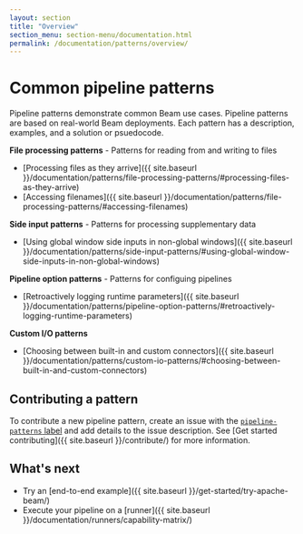 ```yaml
---
layout: section
title: "Overview"
section_menu: section-menu/documentation.html
permalink: /documentation/patterns/overview/
---
```

<!--
Licensed under the Apache License, Version 2.0 (the "License");
you may not use this file except in compliance with the License.
You may obtain a copy of the License at

http://www.apache.org/licenses/LICENSE-2.0

Unless required by applicable law or agreed to in writing, software
distributed under the License is distributed on an "AS IS" BASIS,
WITHOUT WARRANTIES OR CONDITIONS OF ANY KIND, either express or implied.
See the License for the specific language governing permissions and
limitations under the License.
-->

# Common pipeline patterns

Pipeline patterns demonstrate common Beam use cases. Pipeline patterns are based on real-world Beam deployments. Each pattern has a description, examples, and a solution or psuedocode.

**File processing patterns** - Patterns for reading from and writing to files
* [Processing files as they arrive]({{ site.baseurl }}/documentation/patterns/file-processing-patterns/#processing-files-as-they-arrive)
* [Accessing filenames]({{ site.baseurl }}/documentation/patterns/file-processing-patterns/#accessing-filenames)

**Side input patterns** - Patterns for processing supplementary data
* [Using global window side inputs in non-global windows]({{ site.baseurl }}/documentation/patterns/side-input-patterns/#using-global-window-side-inputs-in-non-global-windows)

**Pipeline option patterns** - Patterns for configuing pipelines
* [Retroactively logging runtime parameters]({{ site.baseurl }}/documentation/patterns/pipeline-option-patterns/#retroactively-logging-runtime-parameters)

**Custom I/O patterns**
* [Choosing between built-in and custom connectors]({{ site.baseurl }}/documentation/patterns/custom-io-patterns/#choosing-between-built-in-and-custom-connectors)

## Contributing a pattern

To contribute a new pipeline pattern, create an issue with the [`pipeline-patterns` label](https://issues.apache.org/jira/browse/BEAM-7449?jql=labels%20%3D%20pipeline-patterns) and add details to the issue description. See [Get started contributing]({{ site.baseurl }}/contribute/) for more information.

## What's next

* Try an [end-to-end example]({{ site.baseurl }}/get-started/try-apache-beam/)
* Execute your pipeline on a [runner]({{ site.baseurl }}/documentation/runners/capability-matrix/)